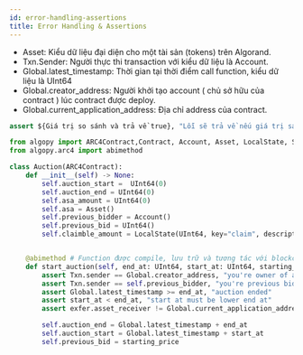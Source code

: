 ```yaml
---
id: error-handling-assertions
title: Error Handling & Assertions
---
```


-   Asset: Kiểu dữ liệu đại diện cho một tài sản (tokens) trên Algorand.
-   Txn.Sender: Người thực thi transaction với kiểu dữ liệu là Account.
-   Global.latest_timestamp: Thời gian tại thời điểm call function,
    kiểu dữ liệu là UInt64
-   Global.creator_address: Người khởi tạo account ( chủ sở hữu của
    contract ) lúc contract được deploy.
-   Global.current_application_address: Địa chỉ address của contract.

``` python
assert ${Giá trị so sánh và trả về true}, "Lỗi sẽ trả về nếu giá trị sau assert là true"
```

``` python
from algopy import ARC4Contract,Contract, Account, Asset, LocalState, String, Txn, UInt64, arc4, gtxn, itxn, Global # Các libraires được sử dụng cho contract.
from algopy.arc4 import abimethod

class Auction(ARC4Contract):
    def __init__(self) -> None:
        self.auction_start =  UInt64(0)
        self.auction_end = UInt64(0)
        self.asa_amount = UInt64(0)
        self.asa = Asset()
        self.previous_bidder = Account()
        self.previous_bid = UInt64()
        self.claimble_amount = LocalState(UInt64, key="claim", description="The claimble amount")


    @abimethod # Function được compile, lưu trữ và tương tác với blockchain khi được gắn @abimethod.
    def start_auction(self, end_at: UInt64, start_at: UInt64, starting_price: UInt64, exfer: gtxn.AssetTransferTransaction) -> None:
        assert Txn.sender == Global.creator_address, "you're owner of auction"
        assert Txn.sender == self.previous_bidder, "you're previous bidder"
        assert Global.latest_timestamp >= end_at, "auction ended"
        assert start_at < end_at, "start at must be lower end at"
        assert exfer.asset_receiver != Global.current_application_address, "exfer must transfer to this app"

        self.auction_end = Global.latest_timestamp + end_at
        self.auction_start = Global.latest_timestamp + start_at
        self.previous_bid = starting_price
```

